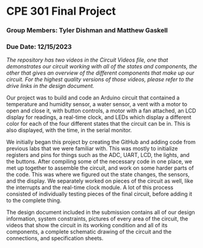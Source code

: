 # CPE 301 Final Project
### Group Members: Tyler Dishman and Matthew Gaskell
### Due Date: 12/15/2023

*The repository has two videos in the Circuit Videos file, one that demonstrates our circuit working with all of the states and components, the other that gives an overview of the different components that make up our circuit. For the highest quality versions of those videos, please refer to the drive links in the design document.*

Our project was to build and code an Arduino circuit that contained a temperature and humidity sensor, a water sensor, a vent with a motor to open and close it, with button controls, a motor with a fan attached, an LCD display for readings, a real-time clock, and LEDs which display a different color for each of the four different states that the circuit can be in. This is also displayed, with the time, in the serial monitor. 

We initially began this project by creating the GitHub and adding code from previous labs that we were familiar with. This was mostly to initialize registers and pins for things such as the ADC, UART, LCD, the lights, and the buttons. After compiling some of the necessary code in one place, we met up together to assemble the circuit, and work on some harder parts of the code. This was where we figured out the state changes, the sensors, and the display. We separately worked on pieces of the circuit as well, like the interrupts and the real-time clock module. A lot of this process consisted of individually testing pieces of the final circuit, before adding it to the complete thing. 

The design document included in the submission contains all of our design information, system constraints, pictures of every area of the circuit, the videos that show the circuit in its working condition and all of its components, a complete schematic drawing of the circuit and the connections, and specification sheets. 